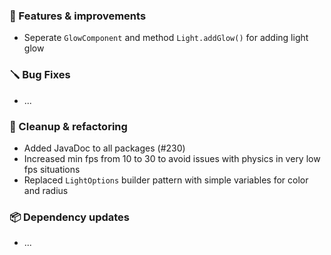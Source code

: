 ### 🚀 Features & improvements

- Seperate `GlowComponent` and method `Light.addGlow()` for adding light glow

### 🪛 Bug Fixes

- ...

### 🧽 Cleanup & refactoring

- Added JavaDoc to all packages (#230)
- Increased min fps from 10 to 30 to avoid issues with physics in very low fps situations
- Replaced `LightOptions` builder pattern with simple variables for color and radius

### 📦 Dependency updates

- ...